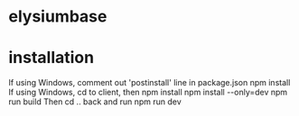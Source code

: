 # elysiumbase

# installation
If using Windows, comment out 'postinstall' line in package.json 
npm install
If using Windows, cd to client, then 
npm install
npm install --only=dev
npm run build
Then cd .. back and run 
npm run dev 